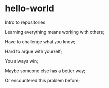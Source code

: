 # hello-world
Intro to repositories

Learning everything means working with others;

  Have to challenge what you know;

Hard to argue with yourself;

You always win;

Maybe someone else has a better way;

Or encountered this problem before;

